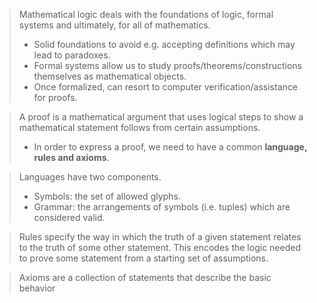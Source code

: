 > Mathematical logic deals with the foundations of logic, formal systems and ultimately, for all of mathematics.
> 	- Solid foundations to avoid e.g. accepting definitions which may lead to paradoxes.
> 	- Formal systems allow us to study proofs/theorems/constructions themselves as mathematical objects.
> 	- Once formalized, can resort to computer verification/assistance for proofs.

> A proof is a mathematical argument that uses logical steps to show a mathematical statement follows from certain assumptions.
> 	- In order to express a proof, we need to have a common **language, rules and axioms**.

> Languages have two components.
> 	- Symbols: the set of allowed glyphs.
> 	- Grammar: the arrangements of symbols (i.e. tuples) which are considered valid.

> Rules specify the way in which the truth of a given statement relates to the truth of some other statement. This encodes the logic needed to prove some statement from a starting set of assumptions.

> Axioms are a collection of statements that describe the basic behavior 